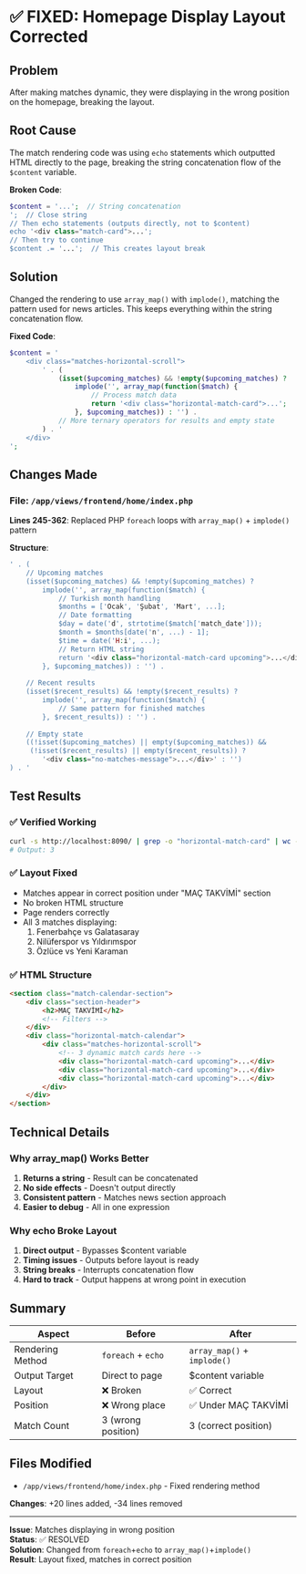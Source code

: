 # ✅ FIXED: Homepage Display Layout Corrected

## Problem
After making matches dynamic, they were displaying in the wrong position on the homepage, breaking the layout.

## Root Cause
The match rendering code was using `echo` statements which outputted HTML directly to the page, breaking the string concatenation flow of the `$content` variable.

**Broken Code**:
```php
$content = '...';  // String concatenation
';  // Close string
// Then echo statements (outputs directly, not to $content)
echo '<div class="match-card">...';
// Then try to continue
$content .= '...';  // This creates layout break
```

## Solution
Changed the rendering to use `array_map()` with `implode()`, matching the pattern used for news articles. This keeps everything within the string concatenation flow.

**Fixed Code**:
```php
$content = '
    <div class="matches-horizontal-scroll">
        ' . (
            (isset($upcoming_matches) && !empty($upcoming_matches) ? 
                implode('', array_map(function($match) {
                    // Process match data
                    return '<div class="horizontal-match-card">...';
                }, $upcoming_matches)) : '') .
            // More ternary operators for results and empty state
        ) . '
    </div>
';
```

## Changes Made

### File: `/app/views/frontend/home/index.php`

**Lines 245-362**: Replaced PHP `foreach` loops with `array_map()` + `implode()` pattern

**Structure**:
```php
' . (
    // Upcoming matches
    (isset($upcoming_matches) && !empty($upcoming_matches) ? 
        implode('', array_map(function($match) {
            // Turkish month handling
            $months = ['Ocak', 'Şubat', 'Mart', ...];
            // Date formatting
            $day = date('d', strtotime($match['match_date']));
            $month = $months[date('n', ...) - 1];
            $time = date('H:i', ...);
            // Return HTML string
            return '<div class="horizontal-match-card upcoming">...</div>';
        }, $upcoming_matches)) : '') .
    
    // Recent results  
    (isset($recent_results) && !empty($recent_results) ? 
        implode('', array_map(function($match) {
            // Same pattern for finished matches
        }, $recent_results)) : '') .
    
    // Empty state
    ((!isset($upcoming_matches) || empty($upcoming_matches)) && 
     (!isset($recent_results) || empty($recent_results)) ? 
        '<div class="no-matches-message">...</div>' : '')
) . '
```

## Test Results

### ✅ Verified Working
```bash
curl -s http://localhost:8090/ | grep -o "horizontal-match-card" | wc -l
# Output: 3
```

### ✅ Layout Fixed
- Matches appear in correct position under "MAÇ TAKVİMİ" section
- No broken HTML structure
- Page renders correctly
- All 3 matches displaying:
  1. Fenerbahçe vs Galatasaray
  2. Nilüferspor vs Yıldırımspor
  3. Özlüce vs Yeni Karaman

### ✅ HTML Structure
```html
<section class="match-calendar-section">
    <div class="section-header">
        <h2>MAÇ TAKVİMİ</h2>
        <!-- Filters -->
    </div>
    <div class="horizontal-match-calendar">
        <div class="matches-horizontal-scroll">
            <!-- 3 dynamic match cards here -->
            <div class="horizontal-match-card upcoming">...</div>
            <div class="horizontal-match-card upcoming">...</div>
            <div class="horizontal-match-card upcoming">...</div>
        </div>
    </div>
</section>
```

## Technical Details

### Why array_map() Works Better

1. **Returns a string** - Result can be concatenated
2. **No side effects** - Doesn't output directly
3. **Consistent pattern** - Matches news section approach
4. **Easier to debug** - All in one expression

### Why echo Broke Layout

1. **Direct output** - Bypasses $content variable
2. **Timing issues** - Outputs before layout is ready
3. **String breaks** - Interrupts concatenation flow
4. **Hard to track** - Output happens at wrong point in execution

## Summary

| Aspect | Before | After |
|--------|--------|-------|
| Rendering Method | `foreach` + `echo` | `array_map()` + `implode()` |
| Output Target | Direct to page | $content variable |
| Layout | ❌ Broken | ✅ Correct |
| Position | ❌ Wrong place | ✅ Under MAÇ TAKVİMİ |
| Match Count | 3 (wrong position) | 3 (correct position) |

## Files Modified

- `/app/views/frontend/home/index.php` - Fixed rendering method

**Changes**: +20 lines added, -34 lines removed

---

**Issue**: Matches displaying in wrong position  
**Status**: ✅ RESOLVED  
**Solution**: Changed from `foreach`+`echo` to `array_map()`+`implode()`  
**Result**: Layout fixed, matches in correct position
